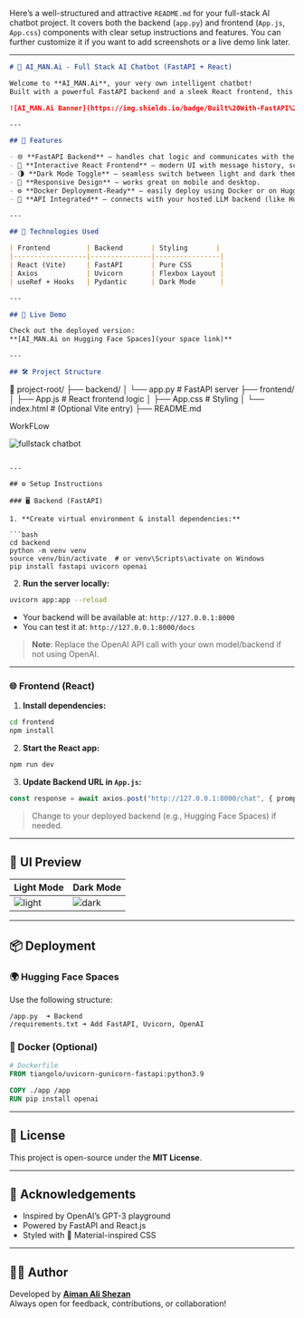 Here’s a well-structured and attractive `README.md` for your full-stack AI chatbot project. It covers both the backend (`app.py`) and frontend (`App.js`, `App.css`) components with clear setup instructions and features. You can further customize it if you want to add screenshots or a live demo link later.

---

```markdown
# 🤖 AI_MAN.Ai - Full Stack AI Chatbot (FastAPI + React)

Welcome to **AI_MAN.Ai**, your very own intelligent chatbot!  
Built with a powerful FastAPI backend and a sleek React frontend, this AI assistant lets you chat in real time with a language model — styled with modern design and dark mode support.

![AI_MAN.Ai Banner](https://img.shields.io/badge/Built%20With-FastAPI%20%2B%20React-4caf50?style=for-the-badge&logo=react)

---

## 📌 Features

- 🌐 **FastAPI Backend** — handles chat logic and communicates with the AI model.
- 💬 **Interactive React Frontend** — modern UI with message history, scroll, and auto-response.
- 🌗 **Dark Mode Toggle** — seamless switch between light and dark themes.
- 📱 **Responsive Design** — works great on mobile and desktop.
- ⚙️ **Docker Deployment-Ready** — easily deploy using Docker or on Hugging Face Spaces.
- 📡 **API Integrated** — connects with your hosted LLM backend (like Hugging Face Spaces).

---

## 🧠 Technologies Used

| Frontend         | Backend       | Styling       |
|------------------|---------------|----------------|
| React (Vite)     | FastAPI       | Pure CSS       |
| Axios            | Uvicorn       | Flexbox Layout |
| useRef + Hooks   | Pydantic      | Dark Mode      |

---

## 🚀 Live Demo

Check out the deployed version:  
**[AI_MAN.Ai on Hugging Face Spaces](your space link)**

---

## 🛠️ Project Structure

```
📁 project-root/
├── backend/
│   └── app.py          # FastAPI server
├── frontend/
│   ├── App.js          # React frontend logic
│   ├── App.css         # Styling
│   └── index.html      # (Optional Vite entry)
├── README.md


WorkFLow

![fullstack chatbot](https://github.com/user-attachments/assets/d0e52ede-c283-4aa3-bb39-bfcc60b78aa0)

```

---

## ⚙️ Setup Instructions

### 🖥️ Backend (FastAPI)

1. **Create virtual environment & install dependencies:**

```bash
cd backend
python -m venv venv
source venv/bin/activate  # or venv\Scripts\activate on Windows
pip install fastapi uvicorn openai
```

2. **Run the server locally:**

```bash
uvicorn app:app --reload
```

- Your backend will be available at: `http://127.0.0.1:8000`
- You can test it at: `http://127.0.0.1:8000/docs`

> **Note**: Replace the OpenAI API call with your own model/backend if not using OpenAI.

---

### 🌐 Frontend (React)

1. **Install dependencies:**

```bash
cd frontend
npm install
```

2. **Start the React app:**

```bash
npm run dev
```

3. **Update Backend URL in `App.js`:**

```js
const response = await axios.post("http://127.0.0.1:8000/chat", { prompt });
```

> Change to your deployed backend (e.g., Hugging Face Spaces) if needed.

---

## 🎨 UI Preview

| Light Mode | Dark Mode |
|------------|-----------|
| ![light](https://via.placeholder.com/300x150?text=Light+Mode) | ![dark](https://via.placeholder.com/300x150?text=Dark+Mode) |

---

## 📦 Deployment

### 🌍 Hugging Face Spaces

Use the following structure:
```
/app.py  ➜ Backend
/requirements.txt ➜ Add FastAPI, Uvicorn, OpenAI
```

### 🐳 Docker (Optional)

```dockerfile
# Dockerfile
FROM tiangolo/uvicorn-gunicorn-fastapi:python3.9

COPY ./app /app
RUN pip install openai
```

---

## 📄 License

This project is open-source under the **MIT License**.

---

## 🙌 Acknowledgements

- Inspired by OpenAI’s GPT-3 playground
- Powered by FastAPI and React.js
- Styled with 💚 Material-inspired CSS

---

## 👨‍💻 Author

Developed by **[Aiman Ali Shezan](mailto:aimanalishezanbusiness@gmail.com)**  
Always open for feedback, contributions, or collaboration!
